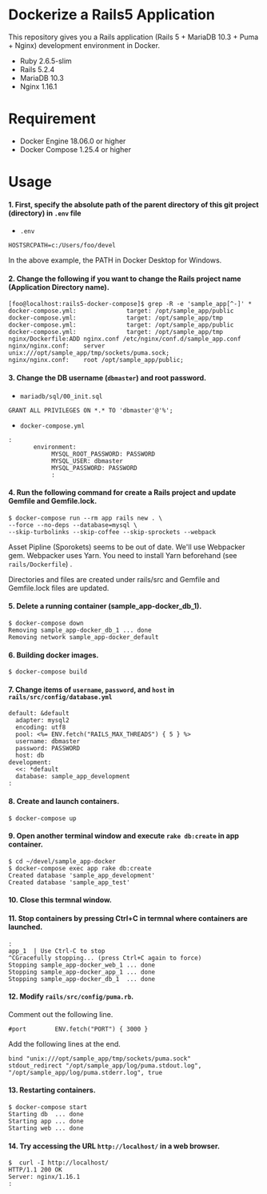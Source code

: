 Dockerize a Rails5 Application
=======================

This repository gives you a Rails application (Rails 5 + MariaDB 10.3 + Puma + Nginx) development environment in Docker.

* Ruby 2.6.5-slim
* Rails 5.2.4
* MariaDB 10.3
* Nginx 1.16.1

Requirement
=======================

* Docker Engine 18.06.0 or higher
* Docker Compose 1.25.4 or higher

Usage
=======================

#### 1. First, specify the absolute path of the parent directory of this git project (directory) in `.env` file

* `.env`
``` console
HOSTSRCPATH=c:/Users/foo/devel
```
In the above example, the PATH in Docker Desktop for Windows.

#### 2. Change the following if you want to change the Rails project name (Application Directory name).

```shell-session
[foo@localhost:rails5-docker-compose]$ grep -R -e 'sample_app[^-]' *
docker-compose.yml:              target: /opt/sample_app/public
docker-compose.yml:              target: /opt/sample_app/tmp
docker-compose.yml:              target: /opt/sample_app/public
docker-compose.yml:              target: /opt/sample_app/tmp
nginx/Dockerfile:ADD nginx.conf /etc/nginx/conf.d/sample_app.conf
nginx/nginx.conf:    server unix:///opt/sample_app/tmp/sockets/puma.sock;
nginx/nginx.conf:    root /opt/sample_app/public;
```

#### 3. Change the DB username (`dbmaster`) and root password.

* `mariadb/sql/00_init.sql`
```console
GRANT ALL PRIVILEGES ON *.* TO 'dbmaster'@'%';
```

* `docker-compose.yml`
```console
:
       environment:
            MYSQL_ROOT_PASSWORD: PASSWORD
            MYSQL_USER: dbmaster
            MYSQL_PASSWORD: PASSWORD
            :
```

#### 4. Run the following command for create a Rails project and update Gemfile and Gemfile.lock.

```shell-session
$ docker-compose run --rm app rails new . \
--force --no-deps --database=mysql \
--skip-turbolinks --skip-coffee --skip-sprockets --webpack
```

Asset Pipline (Sporokets) seems to be out of date.
We'll use Webpacker gem.
Webpacker uses Yarn. You need to install Yarn beforehand (see `rails/Dockerfile`) .


Directories and files are created under rails/src and Gemfile and Gemfile.lock files are updated.

#### 5. Delete a running container (sample\_app-docker\_db\_1).

```shell-session
$ docker-compose down
Removing sample_app-docker_db_1 ... done
Removing network sample_app-docker_default
```

#### 6. Building docker images.

```shell-session
$ docker-compose build
```

#### 7. Change items of `username`, `password`, and `host` in `rails/src/config/database.yml`

```console
default: &default
  adapter: mysql2
  encoding: utf8
  pool: <%= ENV.fetch("RAILS_MAX_THREADS") { 5 } %>
  username: dbmaster
  password: PASSWORD
  host: db
development:
  <<: *default
  database: sample_app_development
:
```

#### 8. Create and launch containers.

```shell-session
$ docker-compose up
```

#### 9. Open another terminal window and execute `rake db:create` in app container.

```shell-session
$ cd ~/devel/sample_app-docker
$ docker-compose exec app rake db:create
Created database 'sample_app_development'
Created database 'sample_app_test'
```

#### 10. Close this termnal window.

#### 11. Stop containers by pressing Ctrl+C in termnal where containers are launched.

```shell-session
:
app_1  | Use Ctrl-C to stop
^CGracefully stopping... (press Ctrl+C again to force)
Stopping sample_app-docker_web_1 ... done
Stopping sample_app-docker_app_1 ... done
Stopping sample_app-docker_db_1  ... done
```

#### 12. Modify `rails/src/config/puma.rb`.

Comment out the following line.
```console
#port        ENV.fetch("PORT") { 3000 }
```

Add the following lines at the end.
```console
bind "unix:///opt/sample_app/tmp/sockets/puma.sock"
stdout_redirect "/opt/sample_app/log/puma.stdout.log",  "/opt/sample_app/log/puma.stderr.log", true
```

#### 13. Restarting containers.

```shell-session
$ docker-compose start
Starting db  ... done
Starting app ... done
Starting web ... done
```

#### 14. Try accessing the URL `http://localhost/` in a web browser.

```shell-session
$  curl -I http://localhost/
HTTP/1.1 200 OK
Server: nginx/1.16.1
:
```
